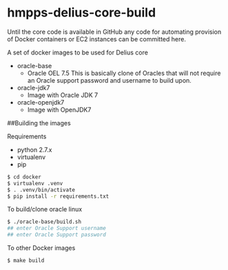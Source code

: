 # hmpps-delius-core-build

Until the core code is available in GitHub any code for automating provision of Docker containers or EC2 instances can be committed here.

A set of docker images to be used for Delius core

 - oracle-base
   - Oracle OEL 7.5 This is basically clone of Oracles that will not require an Oracle support password and username to build upon.
 - oracle-jdk7
   - Image with Oracle JDK 7
 - oracle-openjdk7
   - Image with OpenJDK7

##Building the images

Requirements
 - python 2.7.x
 - virtualenv
 - pip
```bash
$ cd docker
$ virtualenv .venv
$ . .venv/bin/activate
$ pip install -r requirements.txt
```

To build/clone oracle linux
```bash
$ ./oracle-base/build.sh
## enter Oracle Support username
## enter Oracle Support password
```

To other Docker images
```bash
$ make build
```
